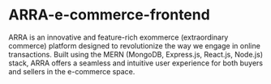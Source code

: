 # ARRA-e-commerce-frontend
ARRA is an innovative and feature-rich exommerce (extraordinary commerce) platform designed to revolutionize the way we engage in online transactions. Built using the MERN (MongoDB, Express.js, React.js, Node.js) stack, ARRA offers a seamless and intuitive user experience for both buyers and sellers in the e-commerce space.
